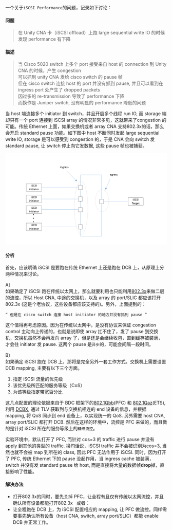 一个关于`iSCSI Performance`的问题，记录如下讨论：

#### 问题
> 在 Unity CNA 卡（iSCSI offload）上跑 large sequential write IO 的时候发现 performance 有下降

#### 描述
> 当 Cisco 5020 switch 上多个 port 接受来自 host 的 connection 到 Unity CNA 的时候，产生 congestion  
> 可以抓到 unity CNA 发给 cisco switch 的 pause 帧  
> 但在 cisco switch 连接 host 的 port 并没有抓到 pause, 并且可以看到在 ingress port 处产生了 dropped packets  
> 因过多的 re-transmission 导致了 performance 下降  
> 而换作是 Juniper switch, 没有明显的 performance 降低的问题  

当 host 端连接多个 initiator 到 switch，并且开启多个线程 run IO, 而 storage 端却只有一个 port 连接到 iSCSI array 的情况非常多见，这就带来了congestion 的可能。传统 Ethernet 上面，如果交换机或者 array CNA 支持802.3x的话，那么会开启 standard pause 功能。如下图中 host 不断同时发起 large sequential write IO, storage 是可以感受到 congestion 的，于是 CNA 会向 switch 发 standard pause, 让 switch 停止向它发数据, 这些 pause 帧也被捕获。


![topo](iSCSI_pete.png)

#### 分析
首先，应该明确 iSCSI 是要跑在传统 Ethernet 上还是跑在 DCB 上，从原理上分两种情况来讨论。

A）  
如果确定了 iSCSI 跑在传统以太网上，那么就要利用也只能利用[802.3x](https://en.wikipedia.org/wiki/Ethernet_flow_control)来做二层的流控，所以 Host CNA, 中途的交换机，以及 array 的 port/SLIC 都应该打开802.3x (这是个老协议，这些设备都应该支持的)。另外，上面提到的：
```
“ 但是在 cisco switch 连接 host initiator 的地方并没有抓到 pause ”
```

这个值得再考虑原因。因为在传统以太网中，是没有协议来保证 congestion control 主动向上传递的，也就是说即使 array 扛不住了，发了 pause 到交换机，交换机虽然不会再发向 array 了，但是还是会继续收包，直到缓存被装满，才会往 initiator 发 pause. 这两个 pause 是`异步`的，可能会间隔一段时间。

B）  
如果确定 iSCSI 跑在 DCB 上，那将是完全另外一套工作方式。交换机上需要设置 DCB mapping, 主要有以下三个方面。
1. 指定 iSCSI 流量的优先级  
1. 该优先级所匹配的服务等级（CoS）  
1. 为该等级指定带宽百分比

这几点配置的理论依据来自于 BDC 框架下的[802.1Qbb](https://en.wikipedia.org/wiki/Ethernet_flow_control)(PFC) 和 [802.1Qaz](https://docs.microsoft.com/en-us/windows-hardware/drivers/network/enhanced-transmission-selection--ets--algorithm)(ETS), 利用 [DCBX](https://en.wikipedia.org/wiki/Link_Layer_Discovery_Protocol#Data_Center_Bridging_Capabilities_Exchange_Protocol), 通过 TLV 获取到与交换机相连的 end 设备的信息，并根据 mapping, 将 QoS 同步到 end 设备上，以实现统一的 QoS. 另外需要 host CNA, array port/SLIC 都打开 DCB. 然后在这样的环境中，流控是 PFC 来做的，而且做的是针对 iSCSI 所在的服务等级上的`精细流控`。

实验环境中，默认打开了 PFC, 而针对 cos=3 的 traffic 进行 pause 并没有 apply 到其他的类型的 traffic. 换句话说，iSCSI traffic 并不会被识别为cos=3, 当然也就不会被 map 到所在的 class, 因此 PFC 无法作用于 iSCSI. 同时，因为打开了 PFC, 传统 Ethernet 下的 pause 没起作用，当 ingress cache 被装满，switch 并没有发 standard pause 给 host, 而是直接将大量的数据帧**drop**掉，直接影响了性能。

#### 解决办法
- 打开802.3x的同时，要先关掉 PFC，让全程有且仅有传统以太网流控，并且确认所有设备都能打开802.3x   或者：
- 让全程跑在 DCB 上，为 iSCSI 配置相应的 mapping, 让 PFC 做流控。同样需要事先确认所有设备（host CNA, switch, array port/SLIC）都能 enable DCB 并正常工作。

